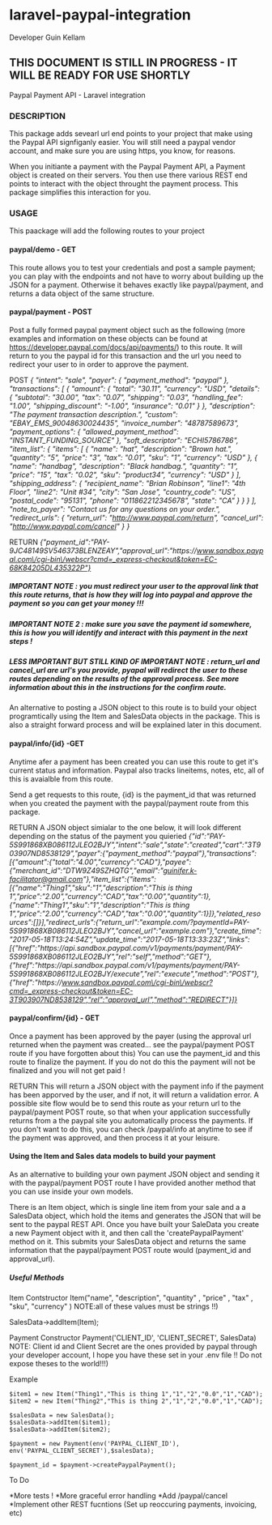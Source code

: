 # laravel-paypal-integration
Developer Guin Kellam  

## THIS DOCUMENT IS STILL IN PROGRESS - IT WILL BE READY FOR USE SHORTLY

Paypal Payment API - Laravel integration

### DESCRIPTION
This package adds sevearl url end points to your project that make using the Paypal API signfiganly easier.  You will still need a paypal vendor account, and make sure you are using https, you know, for reasons.  

When you initiante a payment with the Paypal Payment API, a Payment object is created on their servers.  You then use there various REST end points to interact with the object throught the payment process.  This package simplifies this interaction for you. 

### USAGE
This paackage will add the following routes to your project

#### paypal/demo - GET 

This route allows you to test your credentials and post a sample payment; you can play with the endpoints and not have to worry about building up the JSON for a payment. Otherwise it behaves exactly like paypal/payment, and returns a data object of the same structure.

#### paypal/payment - POST 

Post a fully formed paypal payment object such as the following (more examples and information on these objects can be found at https://developer.paypal.com/docs/api/payments/) to this route.  It will return to you the paypal id for this transaction and the url you need to redirect your user to in order to approve the payment.

POST
*{
  "intent": "sale",
  "payer": {
  "payment_method": "paypal"
  },
  "transactions": [
  {
    "amount": {
    "total": "30.11",
    "currency": "USD",
    "details": {
      "subtotal": "30.00",
      "tax": "0.07",
      "shipping": "0.03",
      "handling_fee": "1.00",
      "shipping_discount": "-1.00",
      "insurance": "0.01"
    }
    },
    "description": "The payment transaction description.",
    "custom": "EBAY_EMS_90048630024435",
    "invoice_number": "48787589673",
    "payment_options": {
    "allowed_payment_method": "INSTANT_FUNDING_SOURCE"
    },
    "soft_descriptor": "ECHI5786786",
    "item_list": {
    "items": [
      {
      "name": "hat",
      "description": "Brown hat.",
      "quantity": "5",
      "price": "3",
      "tax": "0.01",
      "sku": "1",
      "currency": "USD"
      },
      {
      "name": "handbag",
      "description": "Black handbag.",
      "quantity": "1",
      "price": "15",
      "tax": "0.02",
      "sku": "product34",
      "currency": "USD"
      }
    ],
    "shipping_address": {
      "recipient_name": "Brian Robinson",
      "line1": "4th Floor",
      "line2": "Unit #34",
      "city": "San Jose",
      "country_code": "US",
      "postal_code": "95131",
      "phone": "011862212345678",
      "state": "CA"
    }
    }
  }
  ],
  "note_to_payer": "Contact us for any questions on your order.",
  "redirect_urls": {
  "return_url": "http://www.paypal.com/return",
  "cancel_url": "http://www.paypal.com/cancel"
  }
}*

RETURN 
*{"payment_id":"PAY-9JC48149SV546373BLENZEAY","approval_url":"https:\/\/www.sandbox.paypal.com\/cgi-bin\/webscr?cmd=_express-checkout&token=EC-68K84205DL435322P"}*

##### IMPORTANT NOTE : you must redirect your user to the approval link that this route returns, that is how they will log into paypal and approve the payment so you can get your money !!!

##### IMPORTANT NOTE 2 : make sure you save the payment id somewhere, this is how you will identify and interact with this payment in the next steps !

##### LESS IMPORTANT BUT STILL KIND OF IMPORTANT NOTE : return_url and cancel_url are url's you provide, pyapal will redirect the user to these routes depending on the results of the approval process.  See more information about this in the instructions for the confirm route.


An alternative to posting a JSON object to this route is to build your object programtically using the Item and SalesData objects in the package. This is also a straight forward process and will be explained later in this document.

#### paypal/info/{id} -GET

Anytime afer a payment has been created you can use this route to get it's current status and information.  Paypal also tracks lineitems, notes, etc, all of this is avaialble from this route. 

Send a get requests to this route, {id} is the payment_id that was returned when you created the payment with the paypal/payment route from this package.  

RETURN
A JSON object simialar to the one below, it will look different depending on the status of the payment you quieried
*{"id":"PAY-5S991868XB086112JLEO2BJY","intent":"sale","state":"created","cart":"3T903907ND8538129","payer":{"payment_method":"paypal"},"transactions":[{"amount":{"total":"4.00","currency":"CAD"},"payee":{"merchant_id":"DTW9Z49SZHQTG","email":"guinifer.k-facilitator@gmail.com"},"item_list":{"items":[{"name":"Thing1","sku":"1","description":"This is thing 1","price":"2.00","currency":"CAD","tax":"0.00","quantity":1},{"name":"Thing1","sku":"1","description":"This is thing 1","price":"2.00","currency":"CAD","tax":"0.00","quantity":1}]},"related_resources":[]}],"redirect_urls":{"return_url":"example.com\/?paymentId=PAY-5S991868XB086112JLEO2BJY","cancel_url":"example.com"},"create_time":"2017-05-18T13:24:54Z","update_time":"2017-05-18T13:33:23Z","links":[{"href":"https:\/\/api.sandbox.paypal.com\/v1\/payments\/payment\/PAY-5S991868XB086112JLEO2BJY","rel":"self","method":"GET"},{"href":"https:\/\/api.sandbox.paypal.com\/v1\/payments\/payment\/PAY-5S991868XB086112JLEO2BJY\/execute","rel":"execute","method":"POST"},{"href":"https:\/\/www.sandbox.paypal.com\/cgi-bin\/webscr?cmd=_express-checkout&token=EC-3T903907ND8538129","rel":"approval_url","method":"REDIRECT"}]}*



#### paypal/confirm/{id} - GET
Once a payment has been approved by the payer (using the approval url returned when the payment was created... see the paypal/payment POST route if you have forgotten about this) You can use the payment_id and this route to finalize the payment. If you do not do this the payment will not be finalized and you will not get paid !

RETURN
This will return a JSON object with the payment info if the payment has been apporved by the user, and if not, it will return a validation error.  A possible site flow would be to send this route as your return url to the paypal/payment POST route, so that when your application successfully returns from a the paypal site you automatically process the payments.  If you don't want to do this, you can check /paypal/info at anytime to see if the payment was approved, and then process it at your leisure.

#### Using the Item and Sales data models to build your payment
As an alternative to building your own payment JSON object and sending it with the paypal/payment POST route I have provided another method that you can use inside your own models.

There is an Item object, which is single line item from your sale and a a SalesData object, which hold the items and generates the JSON that will be sent to the paypal REST API.  Once you have built your SaleData you create a new Payment object with it, and then call the 'createPaypalPayment' method on it.  This submits your SalesData object and returns the same information that the paypal/payment POST route would (payment_id and approval_url).

##### Useful Methods
 Item Contstructor Item("name", "description", "quantity" , "price" , "tax" , "sku", "currency" )  NOTE:all of these values must be strings !!)
 
 SalesData->addItem(Item); 

 Payment Constructor Payment('CLIENT_ID', 'CLIENT_SECRET', SalesData)  NOTE: Client id and Client Secret are the ones provided by paypal through your developer account, I hope you have these set in your .env file !!  Do not expose theses to the world!!!)

Example

    $item1 = new Item("Thing1","This is thing 1","1","2","0.0","1","CAD");
    $item2 = new Item("Thing2","This is thing 2","1","2","0.0","1","CAD");

    $salesData = new SalesData();
    $salesData->addItem($item1);
    $salesData->addItem($item2);

    $payment = new Payment(env('PAYPAL_CLIENT_ID'), env('PAYPAL_CLIENT_SECRET'),$salesData);
  
    $payment_id = $payment->createPaypalPayment();

To Do

  *More tests !
  *More graceful error handling
  *Add /paypal/cancel 
  *Implement other REST fucntions (Set up reoccuring payments, invoicing, etc)

